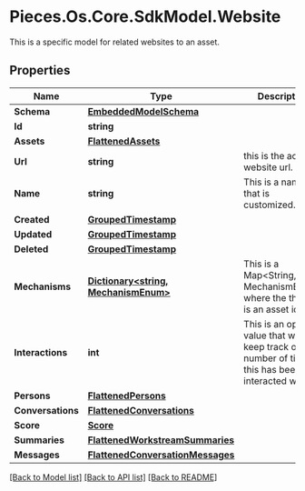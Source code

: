 # Pieces.Os.Core.SdkModel.Website
This is a specific model for related websites to an asset.

## Properties

Name | Type | Description | Notes
------------ | ------------- | ------------- | -------------
**Schema** | [**EmbeddedModelSchema**](EmbeddedModelSchema.md) |  | [optional] 
**Id** | **string** |  | 
**Assets** | [**FlattenedAssets**](FlattenedAssets.md) |  | [optional] 
**Url** | **string** | this is the actual website url. | 
**Name** | **string** | This is a name that is customized. | 
**Created** | [**GroupedTimestamp**](GroupedTimestamp.md) |  | 
**Updated** | [**GroupedTimestamp**](GroupedTimestamp.md) |  | 
**Deleted** | [**GroupedTimestamp**](GroupedTimestamp.md) |  | [optional] 
**Mechanisms** | [**Dictionary&lt;string, MechanismEnum&gt;**](MechanismEnum.md) | This is a Map&lt;String, MechanismEnum&gt; where the the key is an asset id. | [optional] 
**Interactions** | **int** | This is an optional value that will keep track of the number of times this has been interacted with. | [optional] 
**Persons** | [**FlattenedPersons**](FlattenedPersons.md) |  | [optional] 
**Conversations** | [**FlattenedConversations**](FlattenedConversations.md) |  | [optional] 
**Score** | [**Score**](Score.md) |  | [optional] 
**Summaries** | [**FlattenedWorkstreamSummaries**](FlattenedWorkstreamSummaries.md) |  | [optional] 
**Messages** | [**FlattenedConversationMessages**](FlattenedConversationMessages.md) |  | [optional] 

[[Back to Model list]](../README.md#documentation-for-models) [[Back to API list]](../README.md#documentation-for-api-endpoints) [[Back to README]](../README.md)

